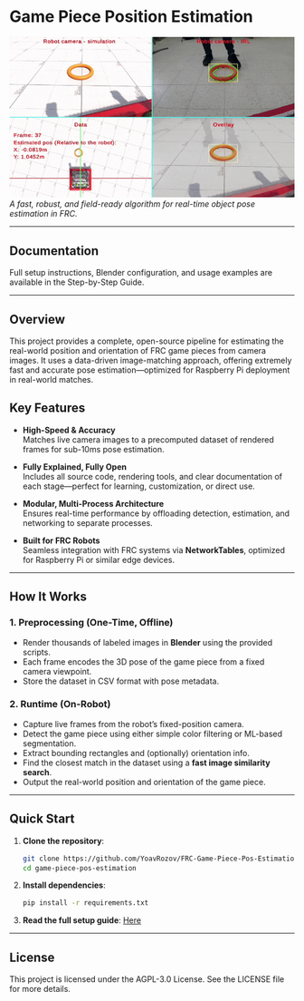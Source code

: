 # Game Piece Position Estimation

![Demo](docs/media/AlgorithmShowcase.gif)  
*A fast, robust, and field-ready algorithm for real-time object pose estimation in FRC.*

---
## Documentation
Full setup instructions, Blender configuration, and usage examples are available in the Step-by-Step Guide.

---
## Overview
This project provides a complete, open-source pipeline for estimating the real-world position and orientation of FRC game pieces from camera images. It uses a data-driven image-matching approach, offering extremely fast and accurate pose estimation—optimized for Raspberry Pi deployment in real-world matches.

## Key Features

- **High-Speed & Accuracy**  
  Matches live camera images to a precomputed dataset of rendered frames for sub-10ms pose estimation.
  
- **Fully Explained, Fully Open**  
  Includes all source code, rendering tools, and clear documentation of each stage—perfect for learning, customization, or direct use.

- **Modular, Multi-Process Architecture**  
  Ensures real-time performance by offloading detection, estimation, and networking to separate processes.

- **Built for FRC Robots**  
  Seamless integration with FRC systems via **NetworkTables**, optimized for Raspberry Pi or similar edge devices.

---

## How It Works

### 1. Preprocessing (One-Time, Offline)
- Render thousands of labeled images in **Blender** using the provided scripts.
- Each frame encodes the 3D pose of the game piece from a fixed camera viewpoint.
- Store the dataset in CSV format with pose metadata.

### 2. Runtime (On-Robot)
- Capture live frames from the robot’s fixed-position camera.
- Detect the game piece using either simple color filtering or ML-based segmentation.
- Extract bounding rectangles and (optionally) orientation info.
- Find the closest match in the dataset using a **fast image similarity search**.
- Output the real-world position and orientation of the game piece.

---

## Quick Start

1. **Clone the repository**:
   ```bash
   git clone https://github.com/YoavRozov/FRC-Game-Piece-Pos-Estimation.git
   cd game-piece-pos-estimation
   ```

2. **Install dependencies**:
   ```bash
   pip install -r requirements.txt
   ```

3. **Read the full setup guide**:
  [Here](https://yoavrozov.github.io/FRC-Game-Piece-Pos-Estimation/setup/)

---

## License

This project is licensed under the AGPL-3.0 License. See the LICENSE file for more details.
